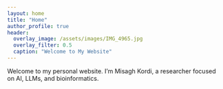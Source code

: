 ```yaml
---
layout: home
title: "Home"
author_profile: true
header:
  overlay_image: /assets/images/IMG_4965.jpg
  overlay_filter: 0.5
  caption: "Welcome to My Website"
---
```


Welcome to my personal website. I’m Misagh Kordi, a researcher focused on AI, LLMs, and bioinformatics.
